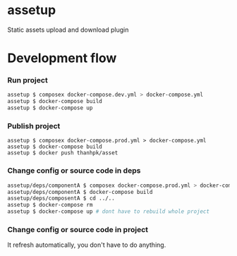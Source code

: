 # assetup
Static assets upload and download plugin

# Development flow

### Run project
```sh
assetup $ composex docker-compose.dev.yml > docker-compose.yml
assetup $ docker-compose build
assetup $ docker-compose up
```
### Publish project
```
assetup $ composex docker-compose.prod.yml > docker-compose.yml
assetup $ docker-compose build
assetup $ docker push thanhpk/asset
```

### Change config or source code in deps
```sh
assetup/deps/componentA $ composex docker-compose.prod.yml > docker-compose.yml
assetup/deps/componentA $ docker-compose build
assetup/deps/composentA $ cd ../..
assetup $ docker-compose rm
assetup $ docker-compose up # dont have to rebuild whole project
```

### Change config or source code in project
It refresh automatically, you don't have to do anything.
